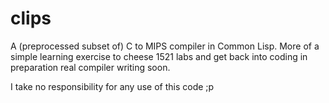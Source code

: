 # clips

A (preprocessed subset of) C to MIPS compiler in Common Lisp. More of a simple learning exercise to cheese 1521 labs and get back into coding in preparation real compiler writing soon.

I take no responsibility for any use of this code ;p
